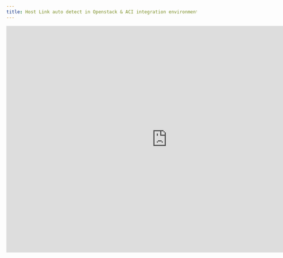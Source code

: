 ```yaml
---
title: Host Link auto detect in Openstack & ACI integration environment
---
```


<center><embed src="https://raw.githubusercontent.com/LipingMao/LipingMao.github.io/master/_posts/doc/2017_09_18_aci_host_link_detect.pdf" width="850" height="600"></center>
